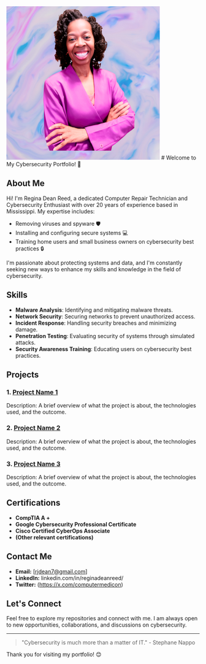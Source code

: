 <img src="https://github.com/RDReed/RDReed/blob/939d851dd6ca9204077860bdcd49808ab50ef15f/Linedin%20(1600%20x%201600%20px).png" width="400" height="400"> 
# Welcome to My Cybersecurity Portfolio! 🔐

## About Me

Hi! I'm Regina Dean Reed, a dedicated Computer Repair Technician and Cybersecurity Enthusiast with over 20 years of experience based in Mississippi. My expertise includes:

- Removing viruses and spyware 🛡️
- Installing and configuring secure systems 💻
- Training home users and small business owners on cybersecurity best practices 🔒

I'm passionate about protecting systems and data, and I'm constantly seeking new ways to enhance my skills and knowledge in the field of cybersecurity.

## Skills

- **Malware Analysis**: Identifying and mitigating malware threats.
- **Network Security**: Securing networks to prevent unauthorized access.
- **Incident Response**: Handling security breaches and minimizing damage.
- **Penetration Testing**: Evaluating security of systems through simulated attacks.
- **Security Awareness Training**: Educating users on cybersecurity best practices.

## Projects

### 1. [Project Name 1](https://github.com/yourusername/project1)
Description: A brief overview of what the project is about, the technologies used, and the outcome.

### 2. [Project Name 2](https://github.com/yourusername/project2)
Description: A brief overview of what the project is about, the technologies used, and the outcome.

### 3. [Project Name 3](https://github.com/yourusername/project3)
Description: A brief overview of what the project is about, the technologies used, and the outcome.

## Certifications

- **CompTIA A +**
- **Google Cybersecurity Professional Certificate**
- **Cisco Certified CyberOps Associate**
- **(Other relevant certifications)**

## Contact Me

- **Email:** [rjdean7@gmail.com]
- **LinkedIn:** linkedin.com/in/reginadeanreed/
- **Twitter:** (https://x.com/computermedicon)

## Let's Connect

Feel free to explore my repositories and connect with me. I am always open to new opportunities, collaborations, and discussions on cybersecurity.

---

> "Cybersecurity is much more than a matter of IT." - Stephane Nappo

Thank you for visiting my portfolio! 😊

<!---
RDReed/RDReed is a ✨ special ✨ repository because its `README.md` (this file) appears on your GitHub profile.
You can click the Preview link to take a look at your changes.
--->
